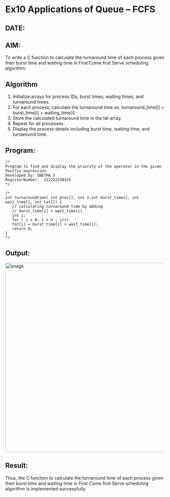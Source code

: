 # Ex10 Applications of Queue – FCFS
## DATE:
## AIM:
To write a C function to calculate the turnaround time of each process given their burst time and waiting time in First Come first Serve scheduling algorithm.
## Algorithm
1. Initialize arrays for process IDs, burst times, waiting times, and turnaround times.
2. For each process, calculate the turnaround time as:
turnaround_time[i] = burst_time[i] + waiting_time[i]
3. Store the calculated turnaround time in the tat array.
4. Repeat for all processes.
5. Display the process details including burst time, waiting time, and turnaround time.

## Program:
```
/*
Program to find and display the priority of the operator in the given Postfix expression
Developed by: SWETHA S
RegisterNumber:  212222230155
*/
```
```
/*
int turnaroundtime( int proc[], int n,int burst_time[], int wait_time[], int tat[]) {
   // calculating turnaround time by adding
   // burst_time[i] + wait_time[i]
   int i;
   for ( i = 0; i < n ; i++)
   tat[i] = burst_time[i] + wait_time[i];
   return 0;
}
*/
```
## Output:

<img width="700" height="597" alt="image" src="https://github.com/user-attachments/assets/7e684a46-8f89-4bea-9e17-73c9f8e25f1b" />


## Result:
Thus, the C function to calculate the turnaround time of each process given their burst time and waiting time in First Come first Serve scheduling algorithm is implemented successfully.
